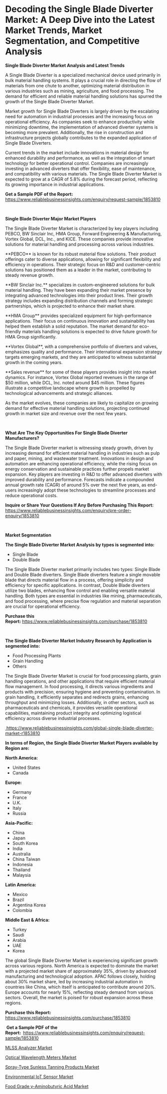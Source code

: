 <p><h1>Decoding the Single Blade Diverter Market: A Deep Dive into the Latest Market Trends, Market Segmentation, and Competitive Analysis</h1></p><p><strong>Single Blade Diverter Market Analysis and Latest Trends</strong></p>
<p><p>A Single Blade Diverter is a specialized mechanical device used primarily in bulk material handling systems. It plays a crucial role in directing the flow of materials from one chute to another, optimizing material distribution in various industries such as mining, agriculture, and food processing. The demand for efficient and reliable material handling solutions has spurred the growth of the Single Blade Diverter Market.</p><p>Market growth for Single Blade Diverters is largely driven by the escalating need for automation in industrial processes and the increasing focus on operational efficiency. As companies seek to enhance productivity while minimizing downtime, the implementation of advanced diverter systems is becoming more prevalent. Additionally, the rise in construction and infrastructure projects globally contributes to the expanded application of Single Blade Diverters.</p><p>Current trends in the market include innovations in material design for enhanced durability and performance, as well as the integration of smart technology for better operational control. Companies are increasingly investing in advanced diverters that offer flexibility, ease of maintenance, and compatibility with various materials. The Single Blade Diverter Market is expected to grow at a CAGR of 5.8% during the forecast period, reflecting its growing importance in industrial applications.</p></p>
<p><strong>Get a Sample PDF of the Report:&nbsp;</strong> <a href="https://www.reliablebusinessinsights.com/enquiry/request-sample/1853810?utm_campaign=1138&utm_medium=2&utm_source=Github&utm_content=ia&utm_term=08012025&utm_id=single-blade-diverter">https://www.reliablebusinessinsights.com/enquiry/request-sample/1853810</a></p>
<p>&nbsp;</p>
<p><strong>Single Blade Diverter Major Market Players</strong></p>
<p><p>The Single Blade Diverter Market is characterized by key players including PEBCO, BW Sinclair Inc, HMA Group, Forward Engineering & Manufacturing, Vortex Global, DCL, Inc., and KICE. These companies provide innovative solutions for material handling and processing across various industries.</p><p>**PEBCO** is known for its robust material flow solutions. Their product offerings cater to diverse applications, allowing for significant flexibility and efficiency in operations. Their strategic focus on R&D and customer-centric solutions has positioned them as a leader in the market, contributing to steady revenue growth.</p><p>**BW Sinclair Inc.** specializes in custom-engineered solutions for bulk material handling. They have been expanding their market presence by integrating advanced technologies into their product lines. Their growth strategy includes expanding distribution channels and forming strategic partnerships, which is projected to enhance their market share.</p><p>**HMA Group** provides specialized equipment for high-performance applications. Their focus on continuous innovation and sustainability has helped them establish a solid reputation. The market demand for eco-friendly materials handling solutions is expected to drive future growth for HMA Group significantly.</p><p>**Vortex Global**, with a comprehensive portfolio of diverters and valves, emphasizes quality and performance. Their international expansion strategy targets emerging markets, and they are anticipated to witness substantial growth in the coming years.</p><p>**Sales revenue** for some of these players provides insight into market dynamics. For instance, Vortex Global reported revenues in the range of $50 million, while DCL, Inc. noted around $45 million. These figures illustrate a competitive landscape where growth is propelled by technological advancements and strategic alliances.</p><p>As the market evolves, these companies are likely to capitalize on growing demand for effective material handling solutions, projecting continued growth in market size and revenue over the next few years.</p></p>
<p>&nbsp;</p>
<p><strong>What Are The Key Opportunities For Single Blade Diverter Manufacturers?</strong></p>
<p><p>The Single Blade Diverter market is witnessing steady growth, driven by increasing demand for efficient material handling in industries such as pulp and paper, mining, and wastewater treatment. Innovations in design and automation are enhancing operational efficiency, while the rising focus on energy conservation and sustainable practices further propels market expansion. Key players are investing in R&D to offer advanced diverters with improved durability and performance. Forecasts indicate a compounded annual growth rate (CAGR) of around 5% over the next five years, as end-users increasingly adopt these technologies to streamline processes and reduce operational costs.</p></p>
<p><strong>Inquire or Share Your Questions If Any Before Purchasing This Report:</strong> <a href="https://www.reliablebusinessinsights.com/enquiry/pre-order-enquiry/1853810?utm_campaign=1138&utm_medium=2&utm_source=Github&utm_content=ia&utm_term=08012025&utm_id=single-blade-diverter">https://www.reliablebusinessinsights.com/enquiry/pre-order-enquiry/1853810</a></p>
<p>&nbsp;</p>
<p><strong>Market Segmentation</strong></p>
<p><strong>The Single Blade Diverter Market Analysis by types is segmented into:</strong></p>
<p><ul><li>Single Blade</li><li>Double Blade</li></ul></p>
<p><p>The Single Blade Diverter market primarily includes two types: Single Blade and Double Blade diverters. Single Blade diverters feature a single movable blade that directs material flow in a process, offering simplicity and efficiency for specific applications. In contrast, Double Blade diverters utilize two blades, enhancing flow control and enabling versatile material handling. Both types are essential in industries like mining, pharmaceuticals, and food processing, where precise flow regulation and material separation are crucial for operational efficiency.</p></p>
<p><strong>Purchase this Report:&nbsp;</strong><a href="https://www.reliablebusinessinsights.com/purchase/1853810?utm_campaign=1138&utm_medium=2&utm_source=Github&utm_content=ia&utm_term=08012025&utm_id=single-blade-diverter">https://www.reliablebusinessinsights.com/purchase/1853810</a></p>
<p>&nbsp;</p>
<p><strong>The Single Blade Diverter Market Industry Research by Application is segmented into:</strong></p>
<p><ul><li>Food Processing Plants</li><li>Grain Handling</li><li>Others</li></ul></p>
<p><p>The Single Blade Diverter Market is crucial for food processing plants, grain handling operations, and other applications that require efficient material flow management. In food processing, it directs various ingredients and products with precision, ensuring hygiene and preventing contamination. In grain handling, it efficiently separates and redirects grains, enhancing throughput and minimizing losses. Additionally, in other sectors, such as pharmaceuticals and chemicals, it provides versatile operational capabilities, maintaining product integrity and optimizing logistical efficiency across diverse industrial processes.</p></p>
<p><a href="https://www.reliablebusinessinsights.com/global-single-blade-diverter-market-r1853810?utm_campaign=1138&utm_medium=2&utm_source=Github&utm_content=ia&utm_term=08012025&utm_id=single-blade-diverter">&nbsp;https://www.reliablebusinessinsights.com/global-single-blade-diverter-market-r1853810</a></p>
<p><strong>In terms of Region, the Single Blade Diverter Market Players available by Region are:</strong></p>
<p>
    <p> <strong> North America: </strong>
        <ul>
            <li>United States</li>
            <li>Canada</li>
        </ul>
        </p> 
    <p> <strong> Europe: </strong>
        <ul>
            <li>Germany</li>
            <li>France</li>
            <li>U.K.</li>
            <li>Italy</li>
            <li>Russia</li>
        </ul>
        </p> 
    <p> <strong> Asia-Pacific: </strong>
        <ul>
            <li>China</li>
            <li>Japan</li>
            <li>South Korea</li>
            <li>India</li>
            <li>Australia</li>
            <li>China Taiwan</li>
            <li>Indonesia</li>
            <li>Thailand</li>
            <li>Malaysia</li>
        </ul>
        </p> 
    <p> <strong> Latin America: </strong>
        <ul>
            <li>Mexico</li>
            <li>Brazil</li>
            <li>Argentina Korea</li>
            <li>Colombia</li>
        </ul>
        </p> 
    <p> <strong> Middle East & Africa: </strong>
        <ul>
            <li>Turkey</li>
            <li>Saudi</li>
            <li>Arabia</li>
            <li>UAE</li>
            <li>Korea</li>
        </ul>
    </p>
    </p>
<p><p>The global Single Blade Diverter Market is experiencing significant growth across various regions. North America is expected to dominate the market with a projected market share of approximately 35%, driven by advanced manufacturing and technological adoption. APAC follows closely, holding about 30% market share, led by increasing industrial automation in countries like China, which itself is anticipated to contribute around 20%. Europe accounts for nearly 15%, reflecting steady demand from various sectors. Overall, the market is poised for robust expansion across these regions.</p></p>
<p><strong>Purchase this Report: </strong><a href="https://www.reliablebusinessinsights.com/purchase/1853810?utm_campaign=1138&utm_medium=2&utm_source=Github&utm_content=ia&utm_term=08012025&utm_id=single-blade-diverter">https://www.reliablebusinessinsights.com/purchase/1853810</a></p>
<p>&nbsp;<strong>Get a Sample PDF of the Report:&nbsp;&nbsp;</strong><a href="https://www.reliablebusinessinsights.com/enquiry/request-sample/1853810?utm_campaign=1138&utm_medium=2&utm_source=Github&utm_content=ia&utm_term=08012025&utm_id=single-blade-diverter">https://www.reliablebusinessinsights.com/enquiry/request-sample/1853810</a></p>
<p><strong></strong></p>
<p><p><a href="https://www.linkedin.com/pulse/global-mlss-analyzer-market-scope-its-rapid-growth-in106-cagr-4o99e?utm_campaign=1138&utm_medium=2&utm_source=Github&utm_content=ia&utm_term=08012025&utm_id=single-blade-diverter">MLSS Analyzer Market</a></p><p><a href="https://www.linkedin.com/pulse/global-optical-wavelength-meters-market-trends-forecasts-lbxje?utm_campaign=1138&utm_medium=2&utm_source=Github&utm_content=ia&utm_term=08012025&utm_id=single-blade-diverter">Optical Wavelength Meters Market</a></p><p><a href="https://github.com/shirleenfraker87/Market-Research-Report-List-1/blob/main/spray-type-sunless-tanning-products-market.md?utm_campaign=1138&utm_medium=2&utm_source=Github&utm_content=ia&utm_term=08012025&utm_id=single-blade-diverter">Spray-Type Sunless Tanning Products Market</a></p><p><a href="https://www.linkedin.com/pulse/examining-market-forces-influencing-environmental-iot-sensor-unoje?utm_campaign=1138&utm_medium=2&utm_source=Github&utm_content=ia&utm_term=08012025&utm_id=single-blade-diverter">Environmental IoT Sensor Market</a></p><p><a href="https://github.com/norbeludie83/Market-Research-Report-List-1/blob/main/food-grade-g-aminobutyric-acid-market.md?utm_campaign=1138&utm_medium=2&utm_source=Github&utm_content=ia&utm_term=08012025&utm_id=single-blade-diverter">Food Grade γ-Aminobutyric Acid Market</a></p></p>